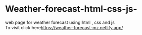 # Weather-forecast-html-css-js-
web page for weather forecast using html , css and js
<br>
To visit click here<https://weather-forecast-mz.netlify.app/>
